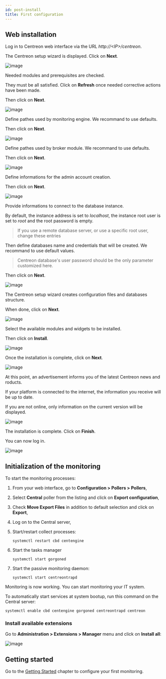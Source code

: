 ```yaml
---
id: post-install
title: First configuration
---
```


## Web installation

Log in to Centreon web interface via the URL *http://\<IP\>/centreon*.

The Centreon setup wizard is displayed. Click on **Next**.

![image](assets/installation/acentreonwelcome.png)

Needed modules and prerequisites are checked.

They must be all satisfied. Click on **Refresh** once needed corrective actions
have been made.

Then click on **Next**.

![image](assets/installation/acentreoncheckmodules.png)

Define pathes used by monitoring engine. We recommand to use defaults.

Then click on **Next**.

![image](assets/installation/amonitoringengine2.png)

Define pathes used by broker module. We recommand to use defaults.

Then click on **Next**.

![image](assets/installation/abrokerinfo2.png)

Define informations for the admin account creation.

Then click on **Next**.

![image](assets/installation/aadmininfo.png)

Provide informations to connect to the database instance.

By default, the instance address is set to *localhost*, the instance root
user is set to *root* and the root password is empty.

> If you use a remote database server, or use a specific root user, change
> these entries

Then define databases name and credentials that will be created. We recommand
to use default values.

> Centreon database's user password should be the only parameter customized
> here.

Then click on **Next**.

![image](assets/installation/adbinfo.png)

The Centreon setup wizard creates configuration files and databases structure.

When done, click on **Next**.

![image](assets/installation/adbconf.png)

Select the available modules and widgets to be installed.

Then click on **Install**.

![image](assets/installation/module_installationa.png)

Once the installation is complete, click on **Next**.

![image](assets/installation/module_installationb.png)

At this point, an advertisement informs you of the latest Centreon news and
roducts.

If your platform is connected to the internet, the information you receive
will be up to date.

If you are not online, only information on the current version will be
displayed.

![image](assets/installation/aendinstall.png)

The installation is complete. Click on **Finish**.

You can now log in.

![image](assets/installation/aconnection.png)

## Initialization of the monitoring

To start the monitoring processes:

1. From your web interface, go to **Configuration \> Pollers \> Pollers**,
2. Select **Central**  poller from the listing and click on
**Export configuration**,
3. Check **Move Export Files** in addition to default selection and click on
**Export**,
4. Log on to the Central server,
5. Start/restart collect processes:

    ```shell
    systemctl restart cbd centengine
    ```

6. Start the tasks manager

    ```shell
    systemctl start gorgoned
    ```

7. Start the passive monitoring daemon:

    ```shell
    systemctl start centreontrapd
    ```

Monitoring is now working. You can start monitoring your IT system.

To automatically start services at system bootup, run this command on the
Central server:

```shell
systemctl enable cbd centengine gorgoned centreontrapd centreon
```

### Install available extensions

Go to **Administration \> Extensions \> Manager** menu and click on
**Install all**:

![image](assets/installation/install_imp_2.png)

## Getting started

Go to the [Getting Started](../tutorials/tutorials) chapter to configure your
first monitoring.
